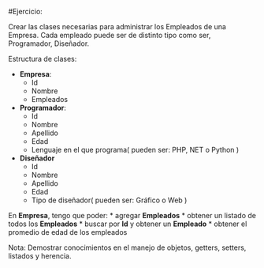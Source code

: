 #Ejercicio:
 
Crear las clases necesarias para administrar los Empleados de una Empresa. Cada empleado puede ser de distinto tipo como ser, Programador, Diseñador.


Estructura de clases:
* **Empresa**:
    * Id
    * Nombre
    * Empleados
* **Programador**:
    * Id
    * Nombre
    * Apellido
    * Edad
    * Lenguaje en el que programa( pueden ser: PHP, NET o Python  )
* **Diseñador**
    * Id
    * Nombre
    * Apellido
    * Edad
    * Tipo de diseñador( pueden ser: Gráfico o Web )

En **Empresa**, tengo que poder:
    * agregar **Empleados**
    * obtener un listado de todos los **Empleados**
    * buscar por **Id** y obtener un **Empleado**
    * obtener el promedio de edad de los empleados
    
Nota: Demostrar conocimientos en el manejo de objetos, getters, setters, listados y herencia. 

